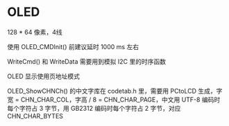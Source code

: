 # OLED

128 * 64 像素，4线

使用 OLED_CMDInit() 前建议延时 1000 ms 左右

WriteCmd() 和 WriteData 需要用到模拟 I2C 里的时序函数

OLED 显示使用页地址模式

OLED_ShowCHNCh() 的中文字库在 codetab.h 里，需要用 PCtoLCD 生成，字宽 = CHN_CHAR_COL，字高 / 8 = CHN_CHAR_PAGE，中文用 UTF-8 编码时每个字符占 3 字节，用 GB2312 编码时每个字符占 2 字节，对应 CHN_CHAR_BYTES